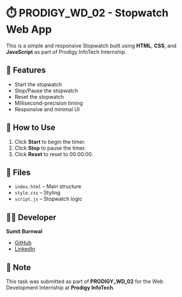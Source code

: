 # ⏱️ PRODIGY_WD_02 - Stopwatch Web App

This is a simple and responsive Stopwatch built using **HTML**, **CSS**, and **JavaScript** as part of Prodigy InfoTech Internship.

## 🔧 Features
- Start the stopwatch
- Stop/Pause the stopwatch
- Reset the stopwatch
- Millisecond-precision timing
- Responsive and minimal UI

## 🚀 How to Use
1. Click **Start** to begin the timer.
2. Click **Stop** to pause the timer.
3. Click **Reset** to reset to 00:00:00.

## 📁 Files
- `index.html` – Main structure
- `style.css` – Styling
- `script.js` – Stopwatch logic

## 👨‍💻 Developer
**Sumit Burnwal**
- [GitHub](https://github.com/Sumit031202)
- [LinkedIn](https://www.linkedin.com/in/sumitburnwal)

## 📌 Note
This task was submitted as part of **PRODIGY_WD_02** for the Web Development Internship at **Prodigy InfoTech**.


